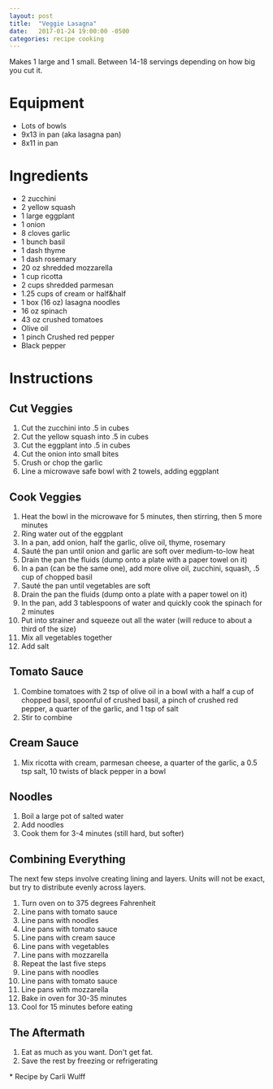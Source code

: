 ```yaml
---
layout: post
title:  "Veggie Lasagna"
date:   2017-01-24 19:00:00 -0500
categories: recipe cooking
---
```


Makes 1 large and 1 small. Between 14-18 servings depending on how big you cut it.

# Equipment

- Lots of bowls
- 9x13 in pan (aka lasagna pan)
- 8x11 in pan

# Ingredients

- 2 zucchini
- 2 yellow squash
- 1 large eggplant
- 1 onion
- 8 cloves garlic
- 1 bunch basil
- 1 dash thyme
- 1 dash rosemary
- 20 oz shredded mozzarella
- 1 cup ricotta
- 2 cups shredded parmesan
- 1.25 cups of cream or half&half
- 1 box (16 oz) lasagna noodles
- 16 oz spinach
- 43 oz crushed tomatoes
- Olive oil
- 1 pinch Crushed red pepper
- Black pepper

# Instructions

## Cut Veggies

1. Cut the zucchini into .5 in cubes
1. Cut the yellow squash into .5 in cubes
1. Cut the eggplant into .5 in cubes
1. Cut the onion into small bites
1. Crush or chop the garlic
1. Line a microwave safe bowl with 2 towels, adding eggplant

## Cook Veggies

1. Heat the bowl in the microwave for 5 minutes, then stirring, then 5 more minutes
1. Ring water out of the eggplant
1. In a pan, add onion, half the garlic, olive oil, thyme, rosemary
1. Sauté the pan until onion and garlic are soft over medium-to-low heat
1. Drain the pan the fluids (dump onto a plate with a paper towel on it)
1. In a pan (can be the same one), add more olive oil, zucchini, squash, .5 cup of chopped basil
1. Sauté the pan until vegetables are soft
1. Drain the pan the fluids (dump onto a plate with a paper towel on it)
1. In the pan, add 3 tablespoons of water and quickly cook the spinach for 2 minutes
1. Put into strainer and squeeze out all the water (will reduce to about a third of the size)
1. Mix all vegetables together
1. Add salt

## Tomato Sauce

1. Combine tomatoes with 2 tsp of olive oil in a bowl with a half a cup of chopped basil, spoonful of crushed basil, a pinch of crushed red pepper, a quarter of the garlic, and 1 tsp of salt
1. Stir to combine


## Cream Sauce

1. Mix ricotta with cream, parmesan cheese, a quarter of the garlic, a 0.5 tsp salt, 10 twists of black pepper in a bowl

## Noodles

1. Boil a large pot of salted water
1. Add noodles
1. Cook them for 3-4 minutes (still hard, but softer)

## Combining Everything

The next few steps involve creating lining and layers. Units will not be exact, but try to distribute evenly across layers.

1. Turn oven on to 375 degrees Fahrenheit
1. Line pans with tomato sauce
1. Line pans with noodles
1. Line pans with tomato sauce
1. Line pans with cream sauce
1. Line pans with vegetables
1. Line pans with mozzarella
1. Repeat the last five steps
1. Line pans with noodles
1. Line pans with tomato sauce
1. Line pans with mozzarella
1. Bake in oven for 30-35 minutes
1. Cool for 15 minutes before eating

## The Aftermath

1. Eat as much as you want. Don't get fat.
1. Save the rest by freezing or refrigerating


\* Recipe by Carli Wulff
